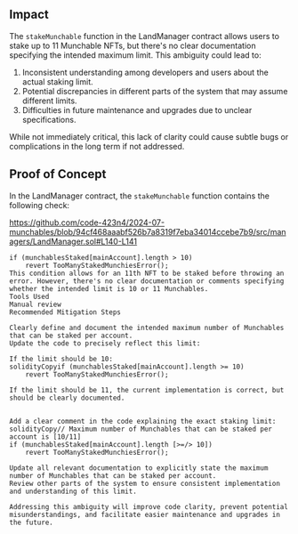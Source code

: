 ## Impact
The `stakeMunchable` function in the LandManager contract allows users to stake up to 11 Munchable NFTs, but there's no clear documentation specifying the intended maximum limit. This ambiguity could lead to:

1. Inconsistent understanding among developers and users about the actual staking limit.
2. Potential discrepancies in different parts of the system that may assume different limits.
3. Difficulties in future maintenance and upgrades due to unclear specifications.

While not immediately critical, this lack of clarity could cause subtle bugs or complications in the long term if not addressed.

## Proof of Concept
In the LandManager contract, the `stakeMunchable` function contains the following check:

https://github.com/code-423n4/2024-07-munchables/blob/94cf468aaabf526b7a8319f7eba34014ccebe7b9/src/managers/LandManager.sol#L140-L141

```solidity
if (munchablesStaked[mainAccount].length > 10)
    revert TooManyStakedMunchiesError();
This condition allows for an 11th NFT to be staked before throwing an error. However, there's no clear documentation or comments specifying whether the intended limit is 10 or 11 Munchables.
Tools Used
Manual review
Recommended Mitigation Steps

Clearly define and document the intended maximum number of Munchables that can be staked per account.
Update the code to precisely reflect this limit:

If the limit should be 10:
solidityCopyif (munchablesStaked[mainAccount].length >= 10)
    revert TooManyStakedMunchiesError();

If the limit should be 11, the current implementation is correct, but should be clearly documented.


Add a clear comment in the code explaining the exact staking limit:
solidityCopy// Maximum number of Munchables that can be staked per account is [10/11]
if (munchablesStaked[mainAccount].length [>=/> 10])
    revert TooManyStakedMunchiesError();

Update all relevant documentation to explicitly state the maximum number of Munchables that can be staked per account.
Review other parts of the system to ensure consistent implementation and understanding of this limit.

Addressing this ambiguity will improve code clarity, prevent potential misunderstandings, and facilitate easier maintenance and upgrades in the future.
